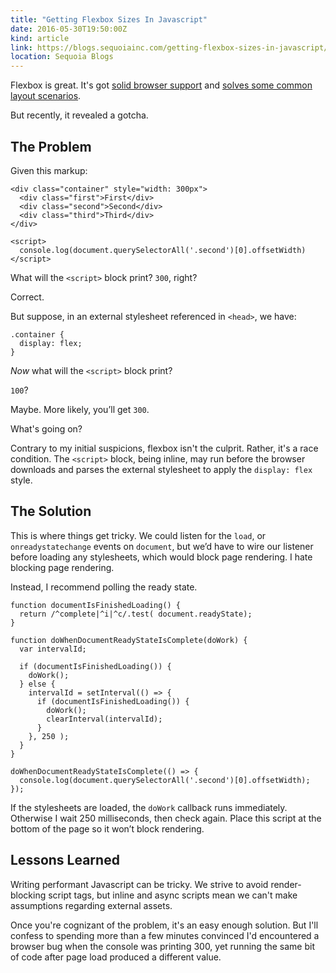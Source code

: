 ```yaml
---
title: "Getting Flexbox Sizes In Javascript"
date: 2016-05-30T19:50:00Z
kind: article
link: https://blogs.sequoiainc.com/getting-flexbox-sizes-in-javascript/
location: Sequoia Blogs
---
```


Flexbox is great. It's got [solid browser support](http://caniuse.com/#feat=flexbox) and [solves some common layout scenarios](https://philipwalton.github.io/solved-by-flexbox/).

But recently, it revealed a gotcha.

## The Problem

Given this markup:

```
<div class="container" style="width: 300px">
  <div class="first">First</div>
  <div class="second">Second</div>
  <div class="third">Third</div>
</div>

<script>
  console.log(document.querySelectorAll('.second')[0].offsetWidth)
</script>
```

What will the `<script>` block print? `300`, right?

Correct.

But suppose, in an external stylesheet referenced in `<head>`, we have:

```
.container {
  display: flex;
}
```

_Now_ what will the `<script>` block print?

`100`?

Maybe. More likely, you’ll get `300`.

What's going on?

Contrary to my initial suspicions, flexbox isn't the culprit. Rather, it's a race condition. The `<script>` block, being inline, may run before the browser downloads and parses the external stylesheet to apply the `display: flex` style.

## The Solution

This is where things get tricky. We could listen for the `load`, or `onreadystatechange` events on `document`, but we’d have to wire our listener before loading any stylesheets, which would block page rendering. I hate blocking page rendering.

Instead, I recommend polling the ready state.

```
function documentIsFinishedLoading() {
  return /^complete|^i|^c/.test( document.readyState);
}

function doWhenDocumentReadyStateIsComplete(doWork) {
  var intervalId;

  if (documentIsFinishedLoading()) {
    doWork();
  } else {
    intervalId = setInterval(() => {
      if (documentIsFinishedLoading()) {
        doWork();
        clearInterval(intervalId);
      }
    }, 250 );
  }
}

doWhenDocumentReadyStateIsComplete(() => {
  console.log(document.querySelectorAll('.second')[0].offsetWidth);
});
```

If the stylesheets are loaded, the `doWork` callback runs immediately. Otherwise I wait 250 milliseconds, then check again. Place this script at the bottom of the page so it won’t block rendering.

## Lessons Learned

Writing performant Javascript can be tricky. We strive to avoid render-blocking script tags, but inline and async scripts mean we can't make assumptions regarding external assets.

Once you're cognizant of the problem, it's an easy enough solution. But I'll confess to spending more than a few minutes convinced I'd encountered a browser bug when the console was printing 300, yet running the same bit of code after page load produced a different value.

